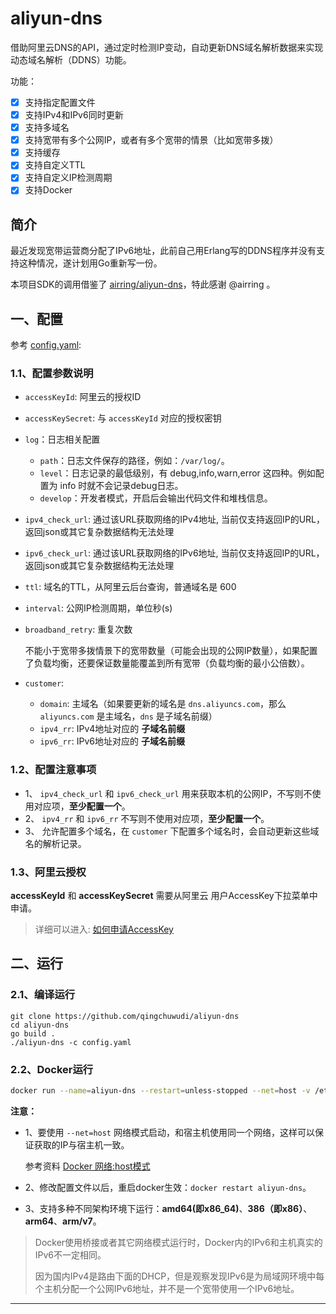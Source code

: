 # aliyun-dns

借助阿里云DNS的API，通过定时检测IP变动，自动更新DNS域名解析数据来实现动态域名解析（DDNS）功能。

功能：

- [x] 支持指定配置文件
- [x] 支持IPv4和IPv6同时更新
- [x] 支持多域名
- [x] 支持宽带有多个公网IP，或者有多个宽带的情景（比如宽带多拨）
- [x] 支持缓存
- [x] 支持自定义TTL
- [x] 支持自定义IP检测周期
- [x] 支持Docker

## 简介

最近发现宽带运营商分配了IPv6地址，此前自己用Erlang写的DDNS程序并没有支持这种情况，遂计划用Go重新写一份。

本项目SDK的调用借鉴了 [airring/aliyun-dns][3]，特此感谢 @airring 。

## 一、配置

参考 [config.yaml](./config.yaml):

### 1.1、配置参数说明

- `accessKeyId`: 阿里云的授权ID
- `accessKeySecret`: 与 `accessKeyId` 对应的授权密钥
- `log`：日志相关配置
    + `path`：日志文件保存的路径，例如：`/var/log/`。
    + `level`：日志记录的最低级别，有 debug,info,warn,error 这四种。例如配置为 info 时就不会记录debug日志。
    + `develop`：开发者模式，开启后会输出代码文件和堆栈信息。
- `ipv4_check_url`: 通过该URL获取网络的IPv4地址, 当前仅支持返回IP的URL，返回json或其它复杂数据结构无法处理
- `ipv6_check_url`: 通过该URL获取网络的IPv6地址, 当前仅支持返回IP的URL，返回json或其它复杂数据结构无法处理
- `ttl`: 域名的TTL，从阿里云后台查询，普通域名是 600
- `interval`: 公网IP检测周期，单位秒(s)
- `broadband_retry`: 重复次数

    不能小于宽带多拨情景下的宽带数量（可能会出现的公网IP数量），如果配置了负载均衡，还要保证数量能覆盖到所有宽带（负载均衡的最小公倍数）。
- `customer`:
    + `domain`: 主域名（如果要更新的域名是 `dns.aliyuncs.com`，那么`aliyuncs.com` 是主域名，`dns` 是子域名前缀）
    + `ipv4_rr`: IPv4地址对应的 **子域名前缀**
    + `ipv6_rr`: IPv6地址对应的 **子域名前缀**

### 1.2、配置注意事项

- 1、 `ipv4_check_url` 和 `ipv6_check_url` 用来获取本机的公网IP，不写则不使用对应项，**至少配置一个**。
- 2、 `ipv4_rr` 和 `ipv6_rr` 不写则不使用对应项，**至少配置一个**。
- 3、 允许配置多个域名，在 `customer` 下配置多个域名时，会自动更新这些域名的解析记录。

### 1.3、阿里云授权

**accessKeyId** 和 **accessKeySecret** 需要从阿里云 用户AccessKey下拉菜单中申请。 

> 详细可以进入: [如何申请AccessKey][1]

## 二、运行

### 2.1、编译运行

```
git clone https://github.com/qingchuwudi/aliyun-dns
cd aliyun-dns
go build .
./aliyun-dns -c config.yaml
```

### 2.2、Docker运行

```bash
docker run --name=aliyun-dns --restart=unless-stopped --net=host -v /etc/alidns-config.yaml:/etc/config.yaml -d qingchuwudi/aliyun-dns:v2.1.1
```

**注意：** 
- 1、要使用 `--net=host` 网络模式启动，和宿主机使用同一个网络，这样可以保证获取的IP与宿主机一致。

  参考资料 [Docker 网络:host模式][2]
- 2、修改配置文件以后，重启docker生效：`docker restart aliyun-dns`。
- 3、支持多种不同架构环境下运行：**amd64(即x86_64)**、**386（即x86）**、**arm64**、**arm/v7**。

> Docker使用桥接或者其它网络模式运行时，Docker内的IPv6和主机真实的IPv6不一定相同。
> 
> 因为国内IPv4是路由下面的DHCP，但是观察发现IPv6是为局域网环境中每个主机分配一个公网IPv6地址，并不是一个宽带使用一个IPv6地址。

_ _ _
[1]: https://help.aliyun.com/knowledge_detail/63482.html
[2]: https://www.freeaihub.com/article/host-module-in-docker-network.html
[3]: https://github.com/airring/aliyun-dns
